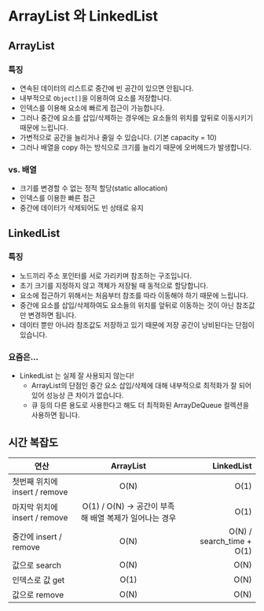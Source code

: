 # ArrayList 와 LinkedList

## ArrayList
### 특징
- 연속된 데이터의 리스트로 중간에 빈 공간이 있으면 안됩니다.
- 내부적으로 `Object[]`을 이용하여 요소를 저장합니다.
- 인덱스를 이용해 요소에 빠르게 접근이 가능합니다.
- 그러나 중간에 요소를 삽입/삭제하는 경우에는 요소들의 위치를 앞뒤로 이동시키기 때문에 느립니다.
- 가변적으로 공간을 늘리거나 줄일 수 있습니다. (기본 capacity = 10)
- 그러나 배열을 copy 하는 방식으로 크기를 늘리기 때문에 오버헤드가 발생합니다.

### vs. 배열
- 크기를 변경할 수 없는 정적 할당(static allocation)
- 인덱스를 이용한 빠른 접근
- 중간에 데이터가 삭제되어도 빈 상태로 유지

## LinkedList
### 특징
- 노드끼리 주소 포인터를 서로 가리키며 참조하는 구조입니다.
- 초기 크기를 지정하지 않고 객체가 저장될 때 동적으로 할당합니다.
- 요소에 접근하기 위해서는 처음부터 참조를 따라 이동해야 하기 때문에 느립니다.
- 중간에 요소를 삽입/삭제하여도 요소들의 위치를 앞뒤로 이동하는 것이 아닌 참조값만 변경하면 됩니다.
- 데이터 뿐만 아니라 참조값도 저장하고 있기 때문에 저장 공간이 낭비된다는 단점이 있습니다.

### 요즘은...
- LinkedList 는 실제 잘 사용되지 않는다!
    - ArrayList의 단점인 중간 요소 삽입/삭제에 대해 내부적으로 최적화가 잘 되어 있어 성능상 큰 차이가 없습니다.
    - 큐 등의 다른 용도로 사용한다고 해도 더 최적화된 ArrayDeQueue 컬렉션을 사용하면 됩니다.

## 시간 복잡도
| 연산 | ArrayList | LinkedList |
|---|:---:|---:|
| 첫번째 위치에 insert / remove | O(N) | O(1) |
| 마지막 위치에 insert / remove | O(1) / O(N) → 공간이 부족해 배열 복제가 일어나는 경우 | O(1) |
| 중간에 insert / remove | O(N) | O(N) / search_time + O(1) |
| 값으로 search | O(N) | O(N) |
| 인덱스로 값 get | O(1) | O(N) |
| 값으로 remove | O(N) | O(N) |
